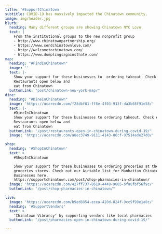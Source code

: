 ```yaml
---
title: '#SupportChinatown'
subtitle: COVID-19 has massively impacted the Chinatown community.
image: img/header.jpg
blurb:
  heading: Many different groups are showing Chinatown NYC Love.
  text: | 
    From the institutional groups to the new nonprofit group
    - http://www.chinatownpartnership.org/
    - https://www.sendchinatownlove.com/
    - http://welcometochinatown.com/
    - https://www.dumplingsagainsthate.com/
map:
  heading: "#FindInChinatown"
  image: ''
  text: |-
    Show your support for these businesses to  ordering takeout. Check out our Airtable list for Manhattan Chinatown
    Restaurants open below and 
    eat from Chinatown 
  buttonLink: "post/chinatown-new-york-map/"
dine:
  heading: "#DineInChinatown"
  image: 'https://ucarecdn.com/f28dbf81-ff8e-4f03-913f-da3b68f91e58/'
  text: |-
    #DineInChinatown 
    Show your support for these businesses to ordering takeout. Check out our Airtable list for Manhattan Chinatown
    Restaurants open below and 
    eat from Chinatown 
  buttonLink: "/post/restaurants-open-in-chinatown-during-covid-19/"
  image: 'https://ucarecdn.com/a8ec3749-9111-4143-86cf-97514ade27d0/'

shop:
  heading: '#ShopInChinatown'
  text: >
    #ShopInChinatown

    Show your support for these businesses to ordering groceries at these follow
    groceries stores. Check out our Airtable list for Manhattan Chinatown
    Businesses here.
    https://supportchinatown.com/post/shop-pharmacies-in-chinatown/
  image: 'https://ucarecdn.com/427ff737-8610-4448-9805-bfa0fbf56f9c/'
  buttonLink: "/post/shop-pharmacies-in-chinatown/"

live:
  image: 'https://ucarecdn.com/b9ed8854-ecea-420d-824f-9cc9f90e1a0c/'
  heading: '#SupportVendors'
  text: > 
    'Chinatown Vibrancy' by supporting vendors like local pharmacies
  buttonLink: "/post/pharmacies-open-in-chinatown-during-covid-19/"

---
```

